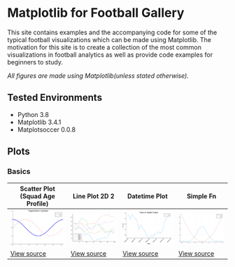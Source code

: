 # Matplotlib for Football Gallery

This site contains examples and the accompanying code for some of the typical football visualizations which can be made using Matplotlib. The motivation for this site is to create a collection of the most common visualizations in football analytics as well as provide code examples for beginners to study.

*All figures are made using Matplotlib(unless stated otherwise).*

## Tested Environments
- Python 3.8
- Matplotlib 3.4.1
- Matplotsoccer 0.0.8

## Plots

### Basics

|  Scatter Plot (Squad Age Profile) | Line Plot 2D 2 | Datetime Plot | Simple Fn |
|  ---- | ---- | ---- | ---- |
| ![small_line_plot_2d_1.png](src/images/small_line_plot_2d_1.png) |![small_line_plot_2d_2.png](src/images/small_line_plot_2d_2.png) |![small_datetime_plot.png](src/images/small_datetime_plot.png) |![small_simple_fn.png](src/images/small_simple_fn.png) |
| [View source](src/line_plot_2d_1.md) |[View source](src/line_plot_2d_2.md) |[View source](src/datetime_plot.md) |[View source](src/simple_fn.md) |

<br>

